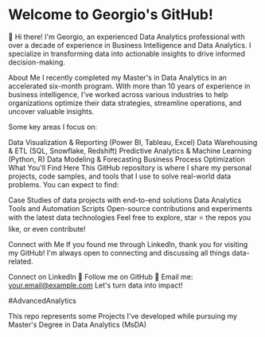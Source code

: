# Welcome to Georgio's GitHub!
👋 Hi there! I'm Georgio, an experienced Data Analytics professional with over a decade of experience in Business Intelligence and Data Analytics. I specialize in transforming data into actionable insights to drive informed decision-making.

About Me
I recently completed my Master's in Data Analytics in an accelerated six-month program. With more than 10 years of experience in business intelligence, I've worked across various industries to help organizations optimize their data strategies, streamline operations, and uncover valuable insights.

Some key areas I focus on:

Data Visualization & Reporting (Power BI, Tableau, Excel)
Data Warehousing & ETL (SQL, Snowflake, Redshift)
Predictive Analytics & Machine Learning (Python, R)
Data Modeling & Forecasting
Business Process Optimization
What You'll Find Here
This GitHub repository is where I share my personal projects, code samples, and tools that I use to solve real-world data problems. You can expect to find:

Case Studies of data projects with end-to-end solutions
Data Analytics Tools and Automation Scripts
Open-source contributions and experiments with the latest data technologies
Feel free to explore, star ⭐ the repos you like, or even contribute!

Connect with Me
If you found me through LinkedIn, thank you for visiting my GitHub! I'm always open to connecting and discussing all things data-related.

Connect on LinkedIn 💼
Follow me on GitHub 🌟
Email me: your.email@example.com
Let's turn data into impact!



#AdvancedAnalytics

This repo represents some Projects I've developed while pursuing my Master's Degree in Data Analytics (MsDA)
